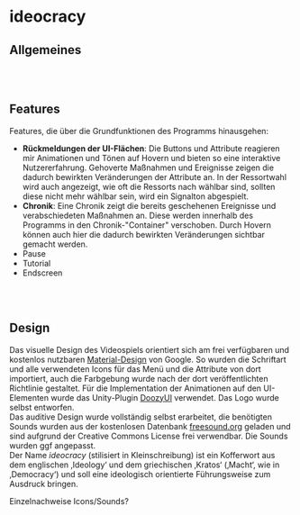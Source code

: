 # ideocracy <br>
<h2>Allgemeines</h2>

<br><br>
<h2>Features</h2>
Features, die über die Grundfunktionen des Programms hinausgehen:
<ul>
<li><b>Rückmeldungen der UI-Flächen</b>: Die Buttons und Attribute reagieren mir Animationen und Tönen auf Hovern und bieten so eine interaktive Nutzererfahrung. Gehoverte Maßnahmen und Ereignisse zeigen die dadurch bewirkten Veränderungen der Attribute an. In der Ressortwahl wird auch angezeigt, wie oft die Ressorts nach wählbar sind, sollten diese nicht mehr wählbar sein, wird ein Signalton abgespielt.</li>
<li><b>Chronik</b>: Eine Chronik zeigt die bereits geschehenen Ereignisse und verabschiedeten Maßnahmen an. Diese werden innerhalb des Programms in den Chronik-"Container" verschoben. Durch Hovern können auch hier die dadurch bewirkten Veränderungen sichtbar gemacht werden.</li>
<li>Pause</li>
<li>Tutorial</li>
<li>Endscreen</li>
</ul>
<br><br>
<h2>Design</h2>
Das visuelle Design des Videospiels orientiert sich am frei verfügbaren und kostenlos nutzbaren <a href="https://www.material.io">Material-Design</a> von Google. So wurden die Schriftart und alle verwendeten Icons für das Menü und die Attribute von dort importiert, auch die Farbgebung wurde nach der dort veröffentlichten Richtlinie gestaltet. Für die Implementation der Animationen auf den UI-Elementen wurde das Unity-Plugin <a href="https://assetstore.unity.com/packages/tools/gui/doozyui-complete-ui-management-system-138361">DoozyUI</a> verwendet. Das Logo wurde selbst entworfen.<br>
Das auditive Design wurde vollständig selbst erarbeitet, die benötigten Sounds wurden aus der kostenlosen Datenbank <a href="https://www.freesound.org">freesound.org</a> geladen und sind aufgrund der Creative Commons License frei verwendbar. Die Sounds wurden ggf angepasst.<br>
Der Name <i>ideocracy</i> (stilisiert in Kleinschreibung) ist ein Kofferwort aus dem englischen ‚Ideology‘ und dem griechischen ‚Kratos‘ (‚Macht‘, wie in ‚Democracy‘) und soll eine ideologisch orientierte Führungsweise zum Ausdruck bringen.<br>

Einzelnachweise Icons/Sounds?
